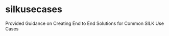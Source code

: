 silkusecases
============

Provided Guidance on Creating End to End Solutions for Common SILK Use Cases

